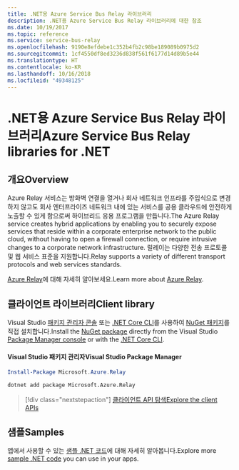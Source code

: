 ```yaml
---
title: .NET용 Azure Service Bus Relay 라이브러리
description: .NET용 Azure Service Bus Relay 라이브러리에 대한 참조
ms.date: 10/19/2017
ms.topic: reference
ms.service: service-bus-relay
ms.openlocfilehash: 9190e8efdebe1c352b4fb2c98be189089b0975d2
ms.sourcegitcommit: 1cf4550df8ed3236d838f561f6177d14d89b5e44
ms.translationtype: HT
ms.contentlocale: ko-KR
ms.lasthandoff: 10/16/2018
ms.locfileid: "49348125"
---
```

# <a name="azure-service-bus-relay-libraries-for-net"></a><span data-ttu-id="9f44b-103">.NET용 Azure Service Bus Relay 라이브러리</span><span class="sxs-lookup"><span data-stu-id="9f44b-103">Azure Service Bus Relay libraries for .NET</span></span>

## <a name="overview"></a><span data-ttu-id="9f44b-104">개요</span><span class="sxs-lookup"><span data-stu-id="9f44b-104">Overview</span></span>

<span data-ttu-id="9f44b-105">Azure Relay 서비스는 방화벽 연결을 열거나 회사 네트워크 인프라를 주입식으로 변경하지 않고도 회사 엔터프라이즈 네트워크 내에 있는 서비스를 공용 클라우드에 안전하게 노출할 수 있게 함으로써 하이브리드 응용 프로그램을 만듭니다.</span><span class="sxs-lookup"><span data-stu-id="9f44b-105">The Azure Relay service creates hybrid applications by enabling you to securely expose services that reside within a corporate enterprise network to the public cloud, without having to open a firewall connection, or require intrusive changes to a corporate network infrastructure.</span></span> <span data-ttu-id="9f44b-106">릴레이는 다양한 전송 프로토콜 및 웹 서비스 표준을 지원합니다.</span><span class="sxs-lookup"><span data-stu-id="9f44b-106">Relay supports a variety of different transport protocols and web services standards.</span></span>
          
<span data-ttu-id="9f44b-107">[Azure Relay](/azure/service-bus-relay/relay-what-is-it)에 대해 자세히 알아보세요.</span><span class="sxs-lookup"><span data-stu-id="9f44b-107">Learn more about [Azure Relay](/azure/service-bus-relay/relay-what-is-it).</span></span>

## <a name="client-library"></a><span data-ttu-id="9f44b-108">클라이언트 라이브러리</span><span class="sxs-lookup"><span data-stu-id="9f44b-108">Client library</span></span>

<span data-ttu-id="9f44b-109">Visual Studio [패키지 관리자 콘솔][PackageManager] 또는 [.NET Core CLI][DotNetCLI]를 사용하여 [NuGet 패키지](https://www.nuget.org/packages/Microsoft.Azure.Relay)를 직접 설치합니다.</span><span class="sxs-lookup"><span data-stu-id="9f44b-109">Install the [NuGet package](https://www.nuget.org/packages/Microsoft.Azure.Relay) directly from the Visual Studio [Package Manager console][PackageManager] or with the [.NET Core CLI][DotNetCLI].</span></span>

#### <a name="visual-studio-package-manager"></a><span data-ttu-id="9f44b-110">Visual Studio 패키지 관리자</span><span class="sxs-lookup"><span data-stu-id="9f44b-110">Visual Studio Package Manager</span></span>

```powershell
Install-Package Microsoft.Azure.Relay
```

```bash
dotnet add package Microsoft.Azure.Relay
```

> [!div class="nextstepaction"]
> [<span data-ttu-id="9f44b-111">클라이언트 API 탐색</span><span class="sxs-lookup"><span data-stu-id="9f44b-111">Explore the client APIs</span></span>](/dotnet/api/overview/azure/relay/client)

## <a name="samples"></a><span data-ttu-id="9f44b-112">샘플</span><span class="sxs-lookup"><span data-stu-id="9f44b-112">Samples</span></span>

<span data-ttu-id="9f44b-113">앱에서 사용할 수 있는 [샘플 .NET 코드](https://azure.microsoft.com/resources/samples/?platform=dotnet)에 대해 자세히 알아봅니다.</span><span class="sxs-lookup"><span data-stu-id="9f44b-113">Explore more [sample .NET code](https://azure.microsoft.com/resources/samples/?platform=dotnet) you can use in your apps.</span></span>

[PackageManager]: https://docs.microsoft.com/nuget/tools/package-manager-console
[DotNetCLI]: https://docs.microsoft.com/dotnet/core/tools/dotnet-add-package